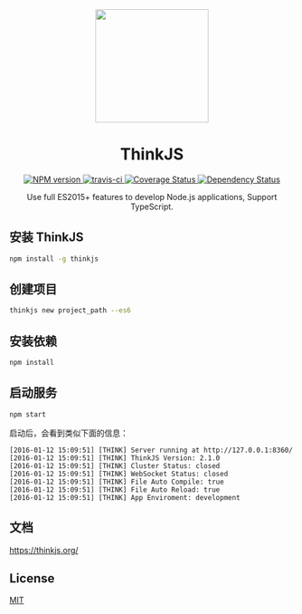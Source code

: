 <div align="center">
  <a href="https://github.com/thinkjs/thinkjs">
    <img width="200" heigth="200" src="https://p1.ssl.qhimg.com/t01c74e1aaed13e64fc.png">
  </a>  

  <h1>ThinkJS</h1>

  <div>
    <a href="http://badge.fury.io/js/thinkjs">
      <img src="https://img.shields.io/npm/v/thinkjs.svg?style=flat-square" alt="NPM version" />
    </a>
    <a href="https://travis-ci.org/thinkjs/thinkjs">
      <img src="https://img.shields.io/travis/thinkjs/thinkjs.svg?style=flat-square" alt="travis-ci" />
    </a>
    <a href="https://coveralls.io/github/thinkjs/thinkjs">
      <img src="https://img.shields.io/coveralls/thinkjs/thinkjs.svg?style=flat-square" alt="Coverage Status" />
    </a>
    <a href="https://david-dm.org/thinkjs/thinkjs">
      <img src="https://david-dm.org/thinkjs/thinkjs.svg" alt="Dependency Status" />
    </a>
  </div>

  <p>Use full ES2015+ features to develop Node.js applications, Support TypeScript.</p>
</div>

## 安装 ThinkJS

```sh
npm install -g thinkjs
```

## 创建项目

```sh
thinkjs new project_path --es6
```

## 安装依赖

```sh
npm install
```

## 启动服务

```sh
npm start
```

启动后，会看到类似下面的信息：

```text
[2016-01-12 15:09:51] [THINK] Server running at http://127.0.0.1:8360/
[2016-01-12 15:09:51] [THINK] ThinkJS Version: 2.1.0
[2016-01-12 15:09:51] [THINK] Cluster Status: closed
[2016-01-12 15:09:51] [THINK] WebSocket Status: closed
[2016-01-12 15:09:51] [THINK] File Auto Compile: true
[2016-01-12 15:09:51] [THINK] File Auto Reload: true
[2016-01-12 15:09:51] [THINK] App Enviroment: development
```

## 文档

<https://thinkjs.org/>

## License

[MIT](https://github.com/75team/thinkjs/blob/master/LICENSE)